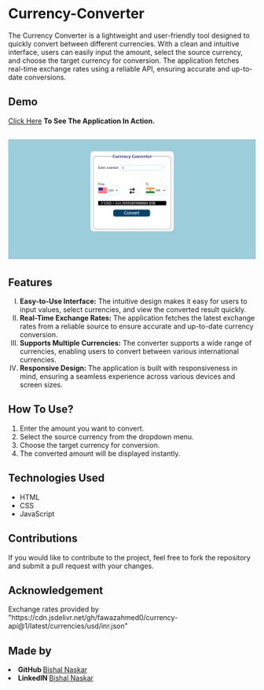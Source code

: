 # Currency-Converter
<p>The Currency Converter is a lightweight and user-friendly tool designed to quickly convert between different currencies. With a clean and intuitive interface, users can easily input the amount, select the source currency, and choose the target currency for conversion. The application fetches real-time exchange rates using a reliable API, ensuring accurate and up-to-date conversions.</p>

<h2>Demo</h2>
<a href="https://bishal-currency-converter.netlify.app/">Click Here</a> <strong>To See The Application In Action.</strong>

<h2><img src="https://github.com/Bishal-5/Currency-Converter/blob/d6a175baa418d60a6084597dad172e57a3afc7c7/Currency%20Converter/Screenshot/Screenshot.png"></h2>

<h2>Features</h2>
<ol type="I">
  <li><strong>Easy-to-Use Interface:</strong> The intuitive design makes it easy for users to input values, select currencies, and view the converted result quickly.</li>
  <li><strong>Real-Time Exchange Rates:</strong> The application fetches the latest exchange rates from a reliable source to ensure accurate and up-to-date currency conversion.</li>
  <li><strong>Supports Multiple Currencies:</strong> The converter supports a wide range of currencies, enabling users to convert between various international currencies.</li>
  <li><strong>Responsive Design:</strong> The application is built with responsiveness in mind, ensuring a seamless experience across various devices and screen sizes.</li>
</ol>

<h2>How To Use?</h2>
<ol>
  <li>Enter the amount you want to convert.</li>
  <li>Select the source currency from the dropdown menu.</li>
  <li>Choose the target currency for conversion.</li>
  <li>The converted amount will be displayed instantly.</li>  
</ol>

<h2>Technologies Used</h2>
<ul>
  <li>HTML</li>
  <li>CSS</li>
  <li>JavaScript</li>
</ul>

<h2>Contributions</h2>
<p>If you would like to contribute to the project, feel free to fork the repository and submit a pull request with your changes.</p>

<h2>Acknowledgement</h2>
<p>Exchange rates provided by "https://cdn.jsdelivr.net/gh/fawazahmed0/currency-api@1/latest/currencies/usd/inr.json"</p>

<h2>Made by</h2>
<li><strong>GitHub </strong><a href="https://github.com/Bishal-5">Bishal Naskar</a></li>
<li><strong>LinkedIN </strong><a href="https://www.linkedin.com/in/bishal-naskar-2a5716250/">Bishal Naskar</a></li>

